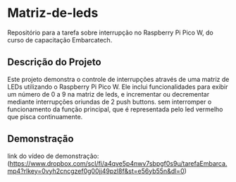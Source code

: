 # Matriz-de-leds

Repositório para a tarefa sobre interrupção no Raspberry Pi Pico W, do curso de capacitação Embarcatech.

## Descrição do Projeto

Este projeto demonstra o controle de interrupções através de uma matriz de LEDs utilizando o Raspberry Pi
Pico W. Ele inclui funcionalidades para exibir um número de 0 a 9 na matriz de leds, e incrementar ou decrementar mediante interrupções oriundas de 2 push buttons. 
sem interromper o funcionamento da função principal, que é representada pelo led vermelho que pisca continuamente.

## Demonstração

link do vídeo de demonstração: (https://www.dropbox.com/scl/fi/a4qve5p4nwv7sbpgf0s9u/tarefaEmbarca.mp4?rlkey=0vyh2cncgzef0g00jj49pzl8f&st=e56yb55n&dl=0)
